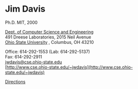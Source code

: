 <!-- This file is a partial that generates contact content -->

# Jim Davis  
Ph.D. MIT, 2000

[Dept. of Computer Science and Engineering](https://cse.osu.edu/)
<br>
491 Dreese Laboratories, 2015 Neil Avenue
<br>
[Ohio State University](http://www.osu.edu/)
, Columbus, OH 43210


Office: 614-292-1553 (Lab: 614-292-5137)
<br>
Fax: 614-292-2911
<br>
[jwdavis@cse.ohio-state.edu](mailto:jwdavis@cse.ohio-state.edu)
<br>
[http://www.cse.ohio-state.edu/~jwdavis](http://www.cse.ohio-state.edu/~jwdavis)

[Directions](http://web.cse.ohio-state.edu/~jwdavis/directions.html) 
